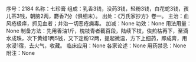 序号：2184
名称：七珍膏
组成：乳香3钱，没药3钱，轻粉3钱，白花蛇3钱，孩儿茶3钱，朝脑2两，麝香7分（俱细末）。
出处：《万氏家抄方》卷一。
主治：血风疮极痒，抓见血者；并治一切恶疮痈毒。
加减：None
功效：None
用法用量：None
制备方法：先用香油1斤，槐枝青者截百段，陆续下枝，俟煎枯再下，至滴水成珠，次下黄蜡1两5钱，又下定粉12两，提起微温，方下上细药，即成膏，用水浸1宿，去火气，收藏。
临床应用：None
各家论述：None
用药禁忌：None
附注：None
